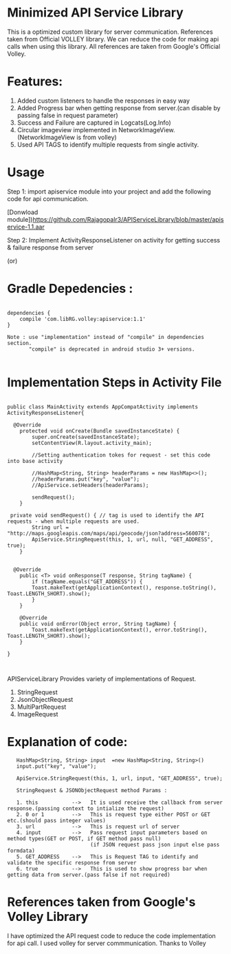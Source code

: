 # Minimized API Service Library
   This is a optimized custom library for server communication. References taken from Official VOLLEY library.
   We can reduce the code for making api calls when using this library. All references are taken from Google's Official Volley.
   
  
# Features:

   1. Added custom listeners to handle the responses in easy way  
   2. Added Progress bar when getting response from server.(can disable by passing false in request parameter)  
   3. Success and Failure are captured in Logcats(Log.Info)  
   4. Circular imageview implemented in NetworkImageView.(NetworkImageView is from volley)
   5. Used API TAGS to identify multiple requests from single activity.
   
# Usage

Step 1:
 import apiservice module into your project and add the following code for api communication.

 [Donwload module])https://github.com/Rajagopalr3/APIServiceLibrary/blob/master/apiservice-1.1.aar

Step 2:
 Implement ActivityResponseListener on activity for getting success & failure response from server

(or)

# Gradle Depedencies :

```

dependencies {
    compile 'com.libRG.volley:apiservice:1.1'
}

Note : use "implementation" instead of "compile" in dependencies section.
       "compile" is deprecated in android studio 3+ versions. 


```

# Implementation Steps in Activity File

```

public class MainActivity extends AppCompatActivity implements ActivityResponseListener{

  @Override
    protected void onCreate(Bundle savedInstanceState) {
        super.onCreate(savedInstanceState);
        setContentView(R.layout.activity_main);
        
        //Setting authentication tokes for request - set this code into base activity

        //HashMap<String, String> headerParams = new HashMap<>();
        //headerParams.put("key", "value");
        //ApiService.setHeaders(headerParams);
        
        sendRequest();
    }

 private void sendRequest() { // tag is used to identify the API requests - when multiple requests are used.
        String url = "http://maps.googleapis.com/maps/api/geocode/json?address=560078";
        ApiService.StringRequest(this, 1, url, null, "GET_ADDRESS", true);
    }
    
    
  @Override
    public <T> void onResponse(T response, String tagName) {
        if (tagName.equals("GET_ADDRESS")) {
        Toast.makeText(getApplicationContext(), response.toString(), Toast.LENGTH_SHORT).show();
        }
    }

    @Override
    public void onError(Object error, String tagName) {
        Toast.makeText(getApplicationContext(), error.toString(), Toast.LENGTH_SHORT).show();
    }
    
}



```

APIServiceLibrary Provides variety of implementations of Request.

1. StringRequest  
2. JsonObjectRequest  
3. MultiPartRequest  
4. ImageRequest  

# Explanation of code:

```
   HashMap<String, String> input  =new HashMap<String, String>() 
   input.put("key", "value");
   
   ApiService.StringRequest(this, 1, url, input, "GET_ADDRESS", true);
    
   StringRequest & JSONObjectRequest method Params :
    
   1. this           -->   It is used receive the callback from server response.(passing context to intialize the request)
   2. 0 or 1         -->   This is request type either POST or GET etc.(should pass integer values)
   3. url            -->   This is request url of server
   4. input          -->   Pass request input parameters based on method types(GET or POST, if GET method pass null)
                           (if JSON request pass json input else pass formdata)
   5. GET_ADDRESS    -->   This is Request TAG to identify and validate the specific response from server
   6. true           -->   This is used to show progress bar when getting data from server.(pass false if not required)

```

# References taken from Google's Volley Library
   I have optimized the API request code to reduce the code implementation for api call. I used volley for server commmunication.
   Thanks to Volley



  
  
 
  
